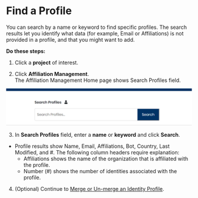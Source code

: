 # Find a Profile

You can search by a name or keyword to find specific profiles. The search results let you identify what data \(for example, Email or Affiliations\) is not provided in a profile, and that you might want to add.

**Do these steps:**

1. Click a **project** of interest.

2. Click **Affiliation Management**.  
The Affiliation Management Home page shows Search Profiles field.

![](../../../.gitbook/assets/18088122.png)

3. In **Search Profiles** field, enter a **name** or **keyword** and click **Search**.

* Profile results show Name, Email, Affiliations, Bot, Country, Last Modified, and \#. The following column headers require explanation:
  * Affiliations shows the name of the organization that is affiliated with the profile.
  * Number \(\#\) shows the number of identities associated with the profile.

4. \(Optional\) Continue to [Merge or Un-merge an Identity Profile](merge-or-un-merge-an-identity-profile.md).

